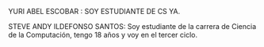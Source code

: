 YURI ABEL ESCOBAR : SOY ESTUDIANTE DE CS YA.

STEVE ANDY ILDEFONSO SANTOS: Soy estudiante de la carrera de Ciencia de la Computación, tengo 18 años y voy en el tercer ciclo.

